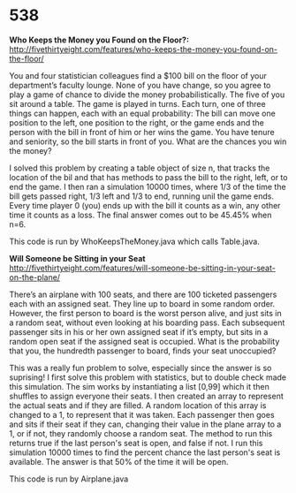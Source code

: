 # 538

**Who Keeps the Money you Found on the Floor?:**
http://fivethirtyeight.com/features/who-keeps-the-money-you-found-on-the-floor/


You and four statistician colleagues find a $100 bill on the floor of your department’s faculty lounge. None of you have change, so you agree to play a game of chance to divide the money probabilistically. The five of you sit around a table. The game is played in turns. Each turn, one of three things can happen, each with an equal probability: The bill can move one position to the left, one position to the right, or the game ends and the person with the bill in front of him or her wins the game. You have tenure and seniority, so the bill starts in front of you. What are the chances you win the money?


I solved this problem by creating a table object of size n, that tracks the location of the bil and that has methods to pass the bill to the right, left, or to end the game. I then ran a simulation 10000 times, where 1/3 of the time the bill gets passed right, 1/3 left and 1/3 to end, running unil the game ends. Every time player 0 (you) ends up with the bill it counts as a win, any other time it counts as a loss. The final answer comes out to be 45.45% when n=6.

This code is run by WhoKeepsTheMoney.java which calls Table.java.


**Will Someone be Sitting in your Seat**
http://fivethirtyeight.com/features/will-someone-be-sitting-in-your-seat-on-the-plane/

There’s an airplane with 100 seats, and there are 100 ticketed passengers each with an assigned seat. They line up to board in some random order. However, the first person to board is the worst person alive, and just sits in a random seat, without even looking at his boarding pass. Each subsequent passenger sits in his or her own assigned seat if it’s empty, but sits in a random open seat if the assigned seat is occupied. What is the probability that you, the hundredth passenger to board, finds your seat unoccupied?

This was a really fun problem to solve, especially since the answer is so suprising! I first solve this problem with statistics, but to double check made this simulation. The sim works by instantiating a list [0,99] which it then shuffles to assign everyone their seats. I then created an array to represent the actual seats and if they are filled. A random location of this array is changed to a 1, to represent that it was taken. Each passenger then goes and sits if their seat if they can, changing their value in the plane array to a 1, or if not, they randomly choose a random seat. The method to run this returns true if the last person's seat is open, and false if not. I run this simulation 10000 times to find the percent chance the last person's seat is available. The answer is that 50% of the time it will be open. 

This code is run by Airplane.java


